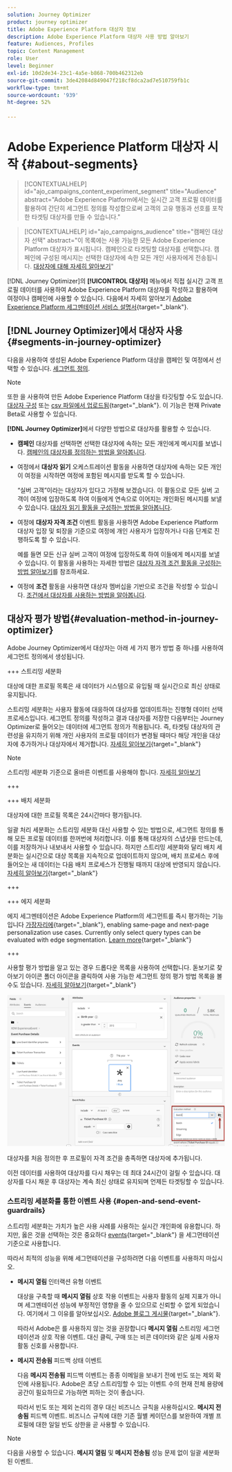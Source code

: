 ```yaml
---
solution: Journey Optimizer
product: journey optimizer
title: Adobe Experience Platform 대상자 정보
description: Adobe Experience Platform 대상자 사용 방법 알아보기
feature: Audiences, Profiles
topic: Content Management
role: User
level: Beginner
exl-id: 10d2de34-23c1-4a5e-b868-700b462312eb
source-git-commit: 3de42084d849047f218cf8dca2ad7e510759fb1c
workflow-type: tm+mt
source-wordcount: '939'
ht-degree: 52%

---
```


# Adobe Experience Platform 대상자 시작 {#about-segments}

>[!CONTEXTUALHELP]
>id="ajo_campaigns_content_experiment_segment"
>title="Audience"
>abstract="Adobe Experience Platform에서는 실시간 고객 프로필 데이터를 활용하여 간단히 세그먼트 정의를 작성함으로써 고객의 고유 행동과 선호를 포착한 타겟팅 대상자를 만들 수 있습니다."

>[!CONTEXTUALHELP]
>id="ajo_campaigns_audience"
>title="캠페인 대상자 선택"
>abstract="이 목록에는 사용 가능한 모든 Adobe Experience Platform 대상자가 표시됩니다. 캠페인으로 타겟팅할 대상자를 선택합니다. 캠페인에 구성된 메시지는 선택한 대상자에 속한 모든 개인 사용자에게 전송됩니다. [대상자에 대해 자세히 알아보기](../audience/about-audiences.md)"

[!DNL Journey Optimizer]의 **[!UICONTROL 대상자]** 메뉴에서 직접 실시간 고객 프로필 데이터를 사용하여 Adobe Experience Platform 대상자를 작성하고 활용하며 여정이나 캠페인에 사용할 수 있습니다. 다음에서 자세히 알아보기 [Adobe Experience Platform 세그멘테이션 서비스 설명서](https://experienceleague.adobe.com/docs/experience-platform/segmentation/home.html?lang=ko){target="_blank"}.

## [!DNL Journey Optimizer]에서 대상자 사용 {#segments-in-journey-optimizer}

다음을 사용하여 생성된 Adobe Experience Platform 대상을 캠페인 및 여정에서 선택할 수 있습니다. [세그먼트 정의](../audience/creating-a-segment-definition.md).

>[!NOTE]
>
>또한 을 사용하여 만든 Adobe Experience Platform 대상을 타깃팅할 수도 있습니다. [대상자 구성](../audience/get-started-audience-orchestration.md) 또는 [csv 파일에서 업로드됨](https://experienceleague.adobe.com/docs/experience-platform/segmentation/ui/overview.html#import-audience){target="_blank"}. 이 기능은 현재 Private Beta로 사용할 수 있습니다.

**[!DNL Journey Optimizer]**&#x200B;에서 다양한 방법으로 대상자를 활용할 수 있습니다.

* **캠페인** 대상자를 선택하면 선택한 대상자에 속하는 모든 개인에게 메시지를 보냅니다. [캠페인의 대상자를 정의하는 방법을 알아봅니다](../campaigns/create-campaign.md#define-the-audience-audience).

* 여정에서 **대상자 읽기** 오케스트레이션 활동을 사용하면 대상자에 속하는 모든 개인이 여정을 시작하면 여정에 포함된 메시지를 받도록 할 수 있습니다.

  “실버 고객”이라는 대상자가 있다고 가정해 보겠습니다. 이 활동으로 모든 실버 고객이 여정에 입장하도록 하여 이들에게 연속으로 이어지는 개인화된 메시지를 보낼 수 있습니다. [대상자 읽기 활동을 구성하는 방법을 알아봅니다](../building-journeys/read-audience.md#configuring-segment-trigger-activity).

* 여정에 **대상자 자격 조건** 이벤트 활동을 사용하면 Adobe Experience Platform 대상자 입장 및 퇴장을 기준으로 여정에 개인 사용자가 입장하거나 다음 단계로 진행하도록 할 수 있습니다.

  예를 들면 모든 신규 실버 고객이 여정에 입장하도록 하여 이들에게 메시지를 보낼 수 있습니다. 이 활동을 사용하는 자세한 방법은 [대상자 자격 조건 활동을 구성하는 방법 알아보기](../building-journeys/audience-qualification-events.md)를 참조하세요.

* 여정에 **조건** 활동을 사용하면 대상자 멤버십을 기반으로 조건을 작성할 수 있습니다. [조건에서 대상자를 사용하는 방법을 알아봅니다](../building-journeys/condition-activity.md#using-a-segment).

## 대상자 평가 방법{#evaluation-method-in-journey-optimizer}

Adobe Journey Optimizer에서 대상자는 아래 세 가지 평가 방법 중 하나를 사용하여 세그먼트 정의에서 생성됩니다.

+++ 스트리밍 세분화

대상에 대한 프로필 목록은 새 데이터가 시스템으로 유입될 때 실시간으로 최신 상태로 유지됩니다.

스트리밍 세분화는 사용자 활동에 대응하여 대상자를 업데이트하는 진행형 데이터 선택 프로세스입니다. 세그먼트 정의를 작성하고 결과 대상자를 저장한 다음부터는 Journey Optimizer로 들어오는 데이터에 세그먼트 정의가 적용됩니다. 즉, 타겟팅 대상자의 관련성을 유지하기 위해 개인 사용자의 프로필 데이터가 변경될 때마다 해당 개인을 대상자에 추가하거나 대상자에서 제거합니다. [자세히 알아보기](https://experienceleague.adobe.com/docs/experience-platform/segmentation/ui/streaming-segmentation.html#query-types){target="_blank"}

>[!NOTE]
>
>스트리밍 세분화 기준으로 올바른 이벤트를 사용해야 합니다. [자세히 알아보기](#open-and-send-event-guardrails)

+++

+++ 배치 세분화

대상자에 대한 프로필 목록은 24시간마다 평가됩니다.

일괄 처리 세분화는 스트리밍 세분화 대신 사용할 수 있는 방법으로, 세그먼트 정의를 통해 모든 프로필 데이터를 한꺼번에 처리합니다. 이를 통해 대상자의 스냅샷을 만드는데, 이를 저장하거나 내보내서 사용할 수 있습니다. 하지만 스트리밍 세분화와 달리 배치 세분화는 실시간으로 대상 목록을 지속적으로 업데이트하지 않으며, 배치 프로세스 후에 들어오는 새 데이터는 다음 배치 프로세스가 진행될 때까지 대상에 반영되지 않습니다. [자세히 알아보기](https://experienceleague.adobe.com/docs/experience-platform/segmentation/home.html#batch){target="_blank"}

+++

+++ 에지 세분화

에지 세그멘테이션은 Adobe Experience Platform의 세그먼트를 즉시 평가하는 기능입니다 [가장자리에](https://experienceleague.adobe.com/docs/experience-platform/edge/home.html?lang=ko-KR){target="_blank"}, enabling same-page and next-page personalization use cases. Currently only select query types can be evaluated with edge segmentation. [Learn more](https://experienceleague.adobe.com/docs/experience-platform/segmentation/ui/edge-segmentation.html#query-types){target="_blank"}

+++

사용할 평가 방법을 알고 있는 경우 드롭다운 목록을 사용하여 선택합니다. 돋보기로 찾아보기 아이콘 폴더 아이콘을 클릭하여 사용 가능한 세그먼트 정의 평가 방법 목록을 볼 수도 있습니다. [자세히 알아보기](https://experienceleague.adobe.com/docs/experience-platform/segmentation/ui/segment-builder.html#segment-properties){target="_blank"}

![](assets/evaluation-methods.png)

<!--The determination between batch segmentation and streaming segmentation is made by the system for each audience, based on the complexity and the cost of evaluating the segment definition rule. You can view the evaluation method for each audience in the **[!UICONTROL Evaluation method]** column of the audience list.
    
![](assets/evaluation-method.png)

>[!NOTE]
>
>If the **[!UICONTROL Evaluation method]** column does not display, you  need to add it using configuration button on the top right of the list.-->

대상자를 처음 정의한 후 프로필이 자격 조건을 충족하면 대상자에 추가됩니다.

이전 데이터를 사용하여 대상자를 다시 채우는 데 최대 24시간이 걸릴 수 있습니다. 대상자를 다시 채운 후 대상자는 계속 최신 상태로 유지되며 언제든 타겟팅할 수 있습니다.

### 스트리밍 세분화를 통한 이벤트 사용 {#open-and-send-event-guardrails}

스트리밍 세분화는 가치가 높은 사용 사례를 사용하는 실시간 개인화에 유용합니다. 하지만, 옳은 것을 선택하는 것은 중요하다 [events](https://experienceleague.adobe.com/docs/experience-platform/segmentation/ui/segment-builder.html#events){target="_blank"} 을 세그먼테이션 기준으로 사용합니다.

따라서 최적의 성능을 위해 세그먼테이션을 구성하려면 다음 이벤트를 사용하지 마십시오.

* **메시지 열림** 인터랙션 유형 이벤트

  대상을 구축할 때 **메시지 열림** 상호 작용 이벤트는 사용자 활동의 실제 지표가 아니며 세그멘테이션 성능에 부정적인 영향을 줄 수 있으므로 신뢰할 수 없게 되었습니다. 여기에서 그 이유를 알아보십시오. [Adobe 블로그 게시물](https://blog.adobe.com/en/publish/2021/06/24/what-apples-mail-privacy-protection-means-for-email-marketers){target="_blank"}.

  따라서 Adobe은 를 사용하지 않는 것을 권장합니다 **메시지 열림** 스트리밍 세그먼테이션과 상호 작용 이벤트. 대신 클릭, 구매 또는 비콘 데이터와 같은 실제 사용자 활동 신호를 사용합니다.

* **메시지 전송됨** 피드백 상태 이벤트

  다음 **메시지 전송됨** 피드백 이벤트는 종종 이메일을 보내기 전에 빈도 또는 제외 확인에 사용됩니다. Adobe은 초당 스트리밍할 수 있는 이벤트 수의 현재 전체 용량에 공간이 필요하므로 가능하면 피하는 것이 좋습니다.

  따라서 빈도 또는 제외 논리의 경우 대신 비즈니스 규칙을 사용하십시오. **메시지 전송됨** 피드백 이벤트. 비즈니스 규칙에 대한 기존 월별 케이던스를 보완하여 개별 프로필에 대한 일일 빈도 상한을 곧 사용할 수 있습니다.

>[!NOTE]
>
>다음을 사용할 수 있습니다. **메시지 열림** 및 **메시지 전송됨** 성능 문제 없이 일괄 세분화된 이벤트.
